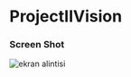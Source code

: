 # ProjectIIVision

### Screen Shot
![ekran alintisi](https://cloud.githubusercontent.com/assets/12942688/25657382/54142c2e-3006-11e7-8607-a198f6000a27.PNG)
